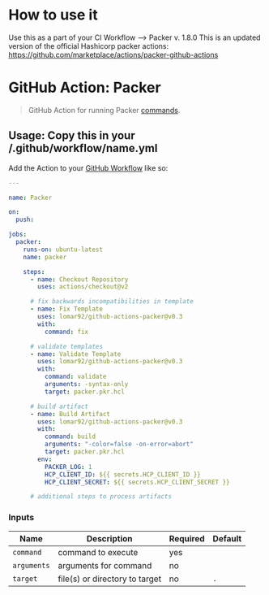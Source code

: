 # How to use it
Use this as a part of your CI Workflow
--> Packer v. 1.8.0
This is an updated version of the official Hashicorp packer actions: https://github.com/marketplace/actions/packer-github-actions

# GitHub Action: Packer

> GitHub Action for running Packer [commands](https://www.packer.io/docs/commands).

## Usage: Copy this in your /.github/workflow/name.yml

Add the Action to your [GitHub Workflow](https://docs.github.com/en/actions/learn-github-actions#creating-a-workflow-file) like so:

```yaml
---

name: Packer

on:
  push:

jobs:
  packer:
    runs-on: ubuntu-latest
    name: packer

    steps:
      - name: Checkout Repository
        uses: actions/checkout@v2

      # fix backwards incompatibilities in template
      - name: Fix Template
        uses: lomar92/github-actions-packer@v0.3
        with:
          command: fix

      # validate templates
      - name: Validate Template
        uses: lomar92/github-actions-packer@v0.3
        with:
          command: validate
          arguments: -syntax-only
          target: packer.pkr.hcl

      # build artifact
      - name: Build Artifact
        uses: lomar92/github-actions-packer@v0.3
        with:
          command: build
          arguments: "-color=false -on-error=abort"
          target: packer.pkr.hcl
        env:
          PACKER_LOG: 1
          HCP_CLIENT_ID: ${{ secrets.HCP_CLIENT_ID }}
          HCP_CLIENT_SECRET: ${{ secrets.HCP_CLIENT_SECRET }}

      # additional steps to process artifacts
```

### Inputs

| Name        | Description                    | Required | Default |
|-------------|--------------------------------|----------|---------|
| `command`   | command to execute             | yes      |         |
| `arguments` | arguments for command          | no       |         |
| `target`    | file(s) or directory to target | no       |   `.`   |

